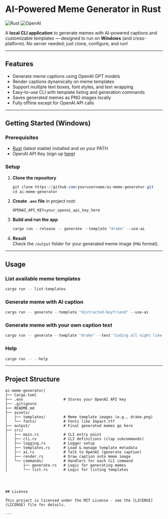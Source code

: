 
# AI-Powered Meme Generator in Rust

![Rust](https://img.shields.io/badge/rust-1.70+-orange.svg)
![OpenAI](https://img.shields.io/badge/OpenAI-GPT-blue.svg)

A **local CLI application** to generate memes with AI-powered captions and customizable templates — designed to run on **Windows** (and cross-platform). No server needed; just clone, configure, and run!

---

## Features

- Generate meme captions using OpenAI GPT models  
- Render captions dynamically on meme templates  
- Support multiple text boxes, font styles, and text wrapping  
- Easy-to-use CLI with template listing and generation commands  
- Saves generated memes as PNG images locally  
- Fully offline except for OpenAI API calls  

---

## Getting Started (Windows)

### Prerequisites

- [Rust](https://rustup.rs/) (latest stable) installed and on your PATH  
- OpenAI API Key (sign up [here](https://platform.openai.com/signup))  

### Setup

1. **Clone the repository**  
   ```powershell
   git clone https://github.com/yourusername/ai-meme-generator.git
   cd ai-meme-generator
   ```

2. **Create `.env` file** in project root:  
   ```env
   OPENAI_API_KEY=your_openai_api_key_here
   ```

3. **Build and run the app**  
   ```powershell
   cargo run --release -- generate --template "drake" --use-ai
   ```

4. **Result**  
   Check the `/output` folder for your generated meme image (`PNG` format).

---

## Usage

### List available meme templates

```powershell
cargo run -- list-templates
```

### Generate meme with AI caption

```powershell
cargo run -- generate --template "distracted-boyfriend" --use-ai
```

### Generate meme with your own caption text

```powershell
cargo run -- generate --template "drake" --text "Coding all night like a pro"
```

### Help

```powershell
cargo run -- --help
```

---

## Project Structure

```
ai-meme-generator/
├── Cargo.toml
├── .env                  # Stores your OpenAI API key
├── .gitignore
├── README.md
├── assets/
│   ├── templates/        # Meme template images (e.g., drake.png)
│   └── fonts/            # Fonts like Impact.ttf
├── output/               # Final generated memes go here
├── src/
│   ├── main.rs           # CLI entry point
│   ├── cli.rs            # CLI definitions (clap subcommands)
│   ├── logging.rs        # Logger setup
│   ├── templates.rs      # Load & manage template metadata
│   ├── ai.rs             # Talk to OpenAI (generate caption)
│   ├── render.rs         # Draw caption onto meme image
│   └── commands/         # Handlers for each CLI command
│       ├── generate.rs   # Logic for generating memes
│       └── list.rs       # Logic for listing templates




## License

This project is licensed under the MIT License - see the [LICENSE](LICENSE) file for details.

---

